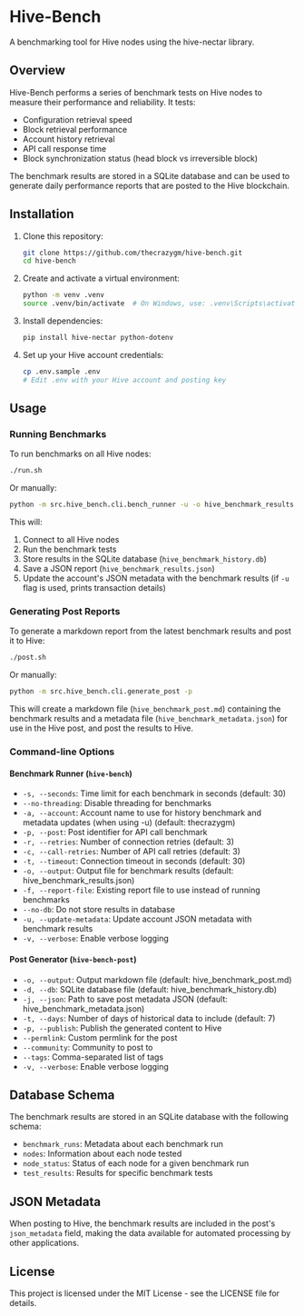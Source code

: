 # Hive-Bench

A benchmarking tool for Hive nodes using the hive-nectar library.

## Overview

Hive-Bench performs a series of benchmark tests on Hive nodes to measure their performance and reliability. It tests:

- Configuration retrieval speed
- Block retrieval performance
- Account history retrieval
- API call response time
- Block synchronization status (head block vs irreversible block)

The benchmark results are stored in a SQLite database and can be used to generate daily performance reports that are posted to the Hive blockchain.

## Installation

1. Clone this repository:

   ```bash
   git clone https://github.com/thecrazygm/hive-bench.git
   cd hive-bench
   ```

2. Create and activate a virtual environment:

   ```bash
   python -m venv .venv
   source .venv/bin/activate  # On Windows, use: .venv\Scripts\activate
   ```

3. Install dependencies:

   ```bash
   pip install hive-nectar python-dotenv
   ```

4. Set up your Hive account credentials:

   ```bash
   cp .env.sample .env
   # Edit .env with your Hive account and posting key
   ```

## Usage

### Running Benchmarks

To run benchmarks on all Hive nodes:

```bash
./run.sh
```

Or manually:

```bash
python -m src.hive_bench.cli.bench_runner -u -o hive_benchmark_results.json
```

This will:

1. Connect to all Hive nodes
2. Run the benchmark tests
3. Store results in the SQLite database (`hive_benchmark_history.db`)
4. Save a JSON report (`hive_benchmark_results.json`)
5. Update the account's JSON metadata with the benchmark results (if `-u` flag is used, prints transaction details)

### Generating Post Reports

To generate a markdown report from the latest benchmark results and post it to Hive:

```bash
./post.sh
```

Or manually:

```bash
python -m src.hive_bench.cli.generate_post -p
```

This will create a markdown file (`hive_benchmark_post.md`) containing the benchmark results and a metadata file (`hive_benchmark_metadata.json`) for use in the Hive post, and post the results to Hive.

### Command-line Options

#### Benchmark Runner (`hive-bench`)

- `-s, --seconds`: Time limit for each benchmark in seconds (default: 30)
- `--no-threading`: Disable threading for benchmarks
- `-a, --account`: Account name to use for history benchmark and metadata updates (when using -u) (default: thecrazygm)
- `-p, --post`: Post identifier for API call benchmark
- `-r, --retries`: Number of connection retries (default: 3)
- `-c, --call-retries`: Number of API call retries (default: 3)
- `-t, --timeout`: Connection timeout in seconds (default: 30)
- `-o, --output`: Output file for benchmark results (default: hive_benchmark_results.json)
- `-f, --report-file`: Existing report file to use instead of running benchmarks
- `--no-db`: Do not store results in database
- `-u, --update-metadata`: Update account JSON metadata with benchmark results
- `-v, --verbose`: Enable verbose logging

#### Post Generator (`hive-bench-post`)

- `-o, --output`: Output markdown file (default: hive_benchmark_post.md)
- `-d, --db`: SQLite database file (default: hive_benchmark_history.db)
- `-j, --json`: Path to save post metadata JSON (default: hive_benchmark_metadata.json)
- `-t, --days`: Number of days of historical data to include (default: 7)
- `-p, --publish`: Publish the generated content to Hive
- `--permlink`: Custom permlink for the post
- `--community`: Community to post to
- `--tags`: Comma-separated list of tags
- `-v, --verbose`: Enable verbose logging

## Database Schema

The benchmark results are stored in an SQLite database with the following schema:

- `benchmark_runs`: Metadata about each benchmark run
- `nodes`: Information about each node tested
- `node_status`: Status of each node for a given benchmark run
- `test_results`: Results for specific benchmark tests

## JSON Metadata

When posting to Hive, the benchmark results are included in the post's `json_metadata` field, making the data available for automated processing by other applications.

## License

This project is licensed under the MIT License - see the LICENSE file for details.
